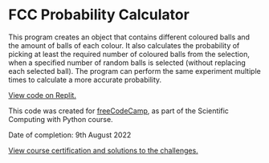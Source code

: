 # FCC Probability Calculator
This program creates an object that contains different coloured balls and the amount of balls of each colour. It also calculates the probability of picking at least the required number of coloured balls from the selection, when a specified number of random balls is selected (without replacing each selected ball). The program can perform the same experiment multiple times to calculate a more accurate probability.

[View code on Replit.](https://replit.com/@SA907/FCC-Probability-Calculator?v=1)

This code was created for [freeCodeCamp](https://www.freecodecamp.org/), as part of the Scientific Computing with Python course.

Date of completion: 9th August 2022

[View course certification and solutions to the challenges.](https://www.freecodecamp.org/certification/SA9102/scientific-computing-with-python-v7)
